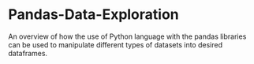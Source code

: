 # Pandas-Data-Exploration
An overview of how the use of Python language with the pandas libraries can be used to manipulate different types of datasets into desired dataframes.

